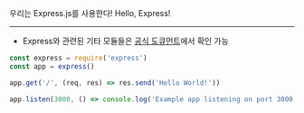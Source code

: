 우리는 Express.js를 사용한다!
Hello, Express!

----

- Express와 관련된 기타 모듈들은 [공식 도큐먼트](http://expressjs.com/en/resources/middleware.html)에서 확인 가능

```js
const express = require('express')
const app = express()

app.get('/', (req, res) => res.send('Hello World!'))

app.listen(3000, () => console.log('Example app listening on port 3000!'))
```
